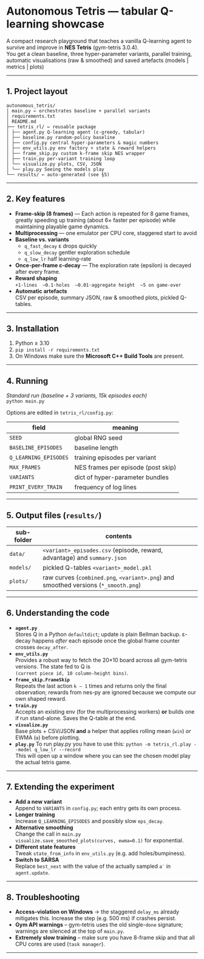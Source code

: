 # Autonomous Tetris — tabular Q-learning showcase
A compact research playground that teaches a vanilla Q-learning agent to
survive and improve in **NES Tetris** (gym-tetris 3.0.4).  
You get a clean baseline, three hyper-parameter variants, parallel
training, automatic visualisations (raw & smoothed) and saved artefacts
(models | metrics | plots)

---

## 1. Project layout
```
autonomous_tetris/
│ main.py ← orchestrates baseline + parallel variants
│ requirements.txt
│ README.md
├── tetris_rl/ ← reusable package
│ ├── agent.py Q-learning agent (ε-greedy, tabular)
│ ├── baseline.py random-policy baseline
│ ├── config.py central hyper-parameters & magic numbers
│ ├── env_utils.py env factory + state & reward helpers
│ ├── frame_skip.py custom k-frame skip NES wrapper
│ ├── train.py per-variant training loop
│ └── visualize.py plots, CSV, JSON
│ └── play.py Seeing the models play
└── results/ ← auto-generated (see §5)

```
---

## 2. Key features

* **Frame-skip (8 frames)** — Each action is repeated for 8 game frames, greatly speeding up training (about 6× faster per episode) while maintaining playable game dynamics.
* **Multiprocessing** — one emulator per CPU core, staggered start to avoid
* **Baseline vs. variants**  
  - `q_fast_decay`  ε drops quickly  
  - `q_slow_decay`  gentler exploration schedule  
  - `q_low_lr`      half learning-rate
* **Once-per-frame ε-decay** — The exploration rate (epsilon) is decayed after every frame.
* **Reward shaping**  
  `+1·lines  –0.1·holes  –0.01·aggregate height  –5 on game-over`
* **Automatic artefacts**  
  CSV per episode, summary JSON, raw & smoothed plots, pickled Q-tables.

---

## 3. Installation

1.  Python ≥ 3.10
2.  `pip install -r requirements.txt`  
3.  On Windows make sure the **Microsoft C++ Build Tools** are present.

---

## 4. Running

*Standard run (baseline + 3 variants, 15k episodes each)*  
`python main.py`

Options are edited in `tetris_rl/config.py`:

| field                 | meaning                                  |
|-----------------------|------------------------------------------|
| `SEED`                | global RNG seed                          |
| `BASELINE_EPISODES`   | baseline length                          |
| `Q_LEARNING_EPISODES` | training episodes per variant            |
| `MAX_FRAMES`          | NES frames per episode (post skip)       |
| `VARIANTS`            | dict of hyper-parameter bundles          |
| `PRINT_EVERY_TRAIN`   | frequency of log lines                   |

---

## 5. Output files (`results/`)

| sub-folder | contents |
|------------|----------|
| `data/`    | `<variant>_episodes.csv` (episode, reward, advantage) and `summary.json` |
| `models/`  | pickled Q-tables `<variant>_model.pkl` |
| `plots/`   | raw curves (`combined.png`, `<variant>.png`) and smoothed versions (`*_smooth.png`) |

---

## 6. Understanding the code

* **`agent.py`**  
  Stores Q in a Python `defaultdict`; update is plain
  Bellman backup.  ε-decay happens *after* each episode once the global
  frame counter crosses `decay_after`.
* **`env_utils.py`**  
  Provides a robust way to fetch the 20×10 board across all gym-tetris
  versions.  The state fed to Q is  
  `(current piece id, 10 column-height bins)`.
* **`frame_skip.FrameSkip`**  
  Repeats the last action `k – 1` times and returns only the final
  observation; rewards from nes-py are ignored because we compute our own
  shaped reward.
* **`train.py`**  
  Accepts an existing env (for the multiprocessing workers) **or** builds
  one if run stand-alone.  Saves the Q-table at the end.
* **`visualize.py`**  
  Base plots + CSV/JSON **and** a helper that applies rolling mean
  (`win`) *or* EWMA (`α`) before plotting.
* **`play.py`**
  To run play.py you have to use this: `python -m tetris_rl.play --model q_low_lr --record`  
  This will open up a window where you can see the chosen model play the actual tetris game.
---

## 7. Extending the experiment

* **Add a new variant**  
  Append to `VARIANTS` in `config.py`; each entry gets its own process.
* **Longer training**  
  Increase `Q_LEARNING_EPISODES` and possibly slow `eps_decay`.
* **Alternative smoothing**  
  Change the call in `main.py`  
  `visualize.save_smoothed_plots(curves, ewma=0.1)` for exponential.
* **Different state features**  
  Tweak `state_from_info` in `env_utils.py` (e.g. add holes/bumpiness).
* **Switch to SARSA**  
  Replace `best_next` with the value of the actually sampled `a′` in
  `agent.update`.

---

## 8. Troubleshooting

* **Access-violation on Windows** → the staggered `delay_ms` already
  mitigates this.  Increase the step (e.g. 500 ms) if crashes persist.
* **Gym API warnings** – gym-tetris uses the old single-`done` signature;
  warnings are silenced at the top of `main.py`.
* **Extremely slow training** – make sure you have 8-frame skip and that
  all CPU cores are used (`task manager`).

---
